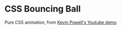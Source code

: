 # CSS Bouncing Ball

Pure CSS animation, from [Kevin Powell's Youtube demo](https://www.youtube.com/watch?v=NdftnCDwKaU)
